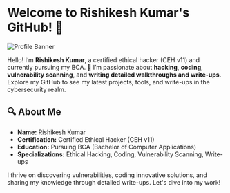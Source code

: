 # Welcome to Rishikesh Kumar's GitHub! 🚀

![Profile Banner](https://your-image-link.com/banner.gif) 

Hello! I’m **Rishikesh Kumar**, a certified ethical hacker (CEH v11) and currently pursuing my BCA. 🌟 I’m passionate about **hacking**, **coding**, **vulnerability scanning**, and **writing detailed walkthroughs and write-ups**. Explore my GitHub to see my latest projects, tools, and write-ups in the cybersecurity realm.

## 🔍 About Me

- **Name:** Rishikesh Kumar
- **Certification:** Certified Ethical Hacker (CEH v11)
- **Education:** Pursuing BCA (Bachelor of Computer Applications)
- **Specializations:** Ethical Hacking, Coding, Vulnerability Scanning, Write-ups

I thrive on discovering vulnerabilities, coding innovative solutions, and sharing my knowledge through detailed write-ups. Let's dive into my work!


